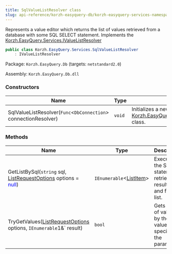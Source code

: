 ```yaml
---
title: SqlValueListResolver class
slug: api-reference/korzh-easyquery-db/korzh-easyquery-services-namespace/sqlvaluelistresolver-class
---
```

Represents a value editor which returns the list of values  retrieved from a database with some SQL SELECT statement.  Implements the [Korzh.EasyQuery.Services.IValueListResolver](api-reference/korzh-easyquery/korzh-easyquery-services-namespace/ivaluelistresolver-interface)
```csharp
public class Korzh.EasyQuery.Services.SqlValueListResolver
    : IValueListResolver

```
Package: `Korzh.EasyQuery.Db` (targets: `netstandard2.0`)

Assembly: `Korzh.EasyQuery.Db.dll`

### Constructors

| Name | Type | Description | 
| --- | --- | --- | 
| SqlValueListResolver(`Func`&lt;`DbConnection`&gt; connectionResolver) | `void` | Initializes a new instance of the [Korzh.EasyQuery.Services.SqlValueListResolver](api-reference/korzh-easyquery-db/korzh-easyquery-services-namespace/sqlvaluelistresolver-class) class. | 


### Methods

| Name | Type | Description | 
| --- | --- | --- | 
| GetListBySql(`string` sql, [ListRequestOptions](api-reference/korzh-easyquery/korzh-easyquery-services-namespace/listrequestoptions-class) options = <span style='color: blue'>null</span>) | `IEnumerable`&lt;[ListItem](api-reference/korzh-easyquery/korzh-easyquery-services-namespace/listitem-class)&gt; | Executes the SQL statement, retrieve the result set and fills the list. | 
| TryGetValues([ListRequestOptions](api-reference/korzh-easyquery/korzh-easyquery-services-namespace/listrequestoptions-class) options, `IEnumerable`1&` result) | `bool` | Gets the list of values by the value editor specified in the parameter. |